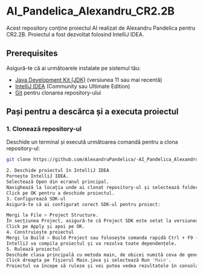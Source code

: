 # AI_Pandelica_Alexandru_CR2.2B

Acest repository conține proiectul AI realizat de Alexandru Pandelica pentru CR2.2B. Proiectul a fost dezvoltat folosind IntelliJ IDEA.

## Prerequisites

Asigură-te că ai următoarele instalate pe sistemul tău:
- [Java Development Kit (JDK)](https://www.oracle.com/java/technologies/javase-jdk11-downloads.html) (versiunea 11 sau mai recentă)
- [IntelliJ IDEA](https://www.jetbrains.com/idea/download/) (Community sau Ultimate Edition)
- [Git](https://git-scm.com/downloads) pentru clonarea repository-ului

## Pași pentru a descărca și a executa proiectul

### 1. Clonează repository-ul

Deschide un terminal și execută următoarea comandă pentru a clona repository-ul:

```sh
git clone https://github.com/AlexandruPandelica/-AI_Pandelica_Alexandru_CR2.2B.git

2. Deschide proiectul în IntelliJ IDEA
Pornește IntelliJ IDEA.
Selectează Open din ecranul principal.
Navighează la locația unde ai clonat repository-ul și selectează folderul proiectului -AI_Pandelica_Alexandru_CR2.2B.
Click pe OK pentru a deschide proiectul.
3. Configurează SDK-ul
Asigură-te că ai configurat corect SDK-ul pentru proiect:

Mergi la File > Project Structure.
În secțiunea Project, asigură-te că Project SDK este setat la versiunea corectă de JDK instalată pe sistemul tău.
Click pe Apply și apoi pe OK.
4. Construiește proiectul
Mergi la Build > Build Project sau folosește comanda rapidă Ctrl + F9 (Windows/Linux) sau Cmd + F9 (Mac).
IntelliJ va compila proiectul și va rezolva toate dependențele.
5. Rulează proiectul
Deschide clasa principală cu metoda main, de obicei numită ceva de genul Main.java.
Click dreapta pe fișierul Main.java și selectează Run 'Main'.
Proiectul va începe să ruleze și vei putea vedea rezultatele în consola IntelliJ.
